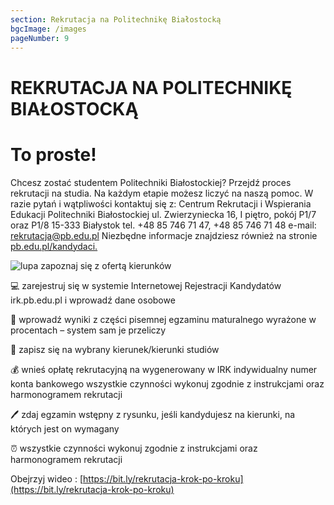 ```yaml
---
section: Rekrutacja na Politechnikę Białostocką
bgcImage: /images
pageNumber: 9
---
```


# REKRUTACJA NA POLITECHNIKĘ BIAŁOSTOCKĄ

# To proste!

Chcesz zostać studentem Politechniki Białostockiej? Przejdź proces rekrutacji na studia. Na każdym etapie możesz liczyć na naszą pomoc. W razie pytań i wątpliwości kontaktuj się z:
Centrum Rekrutacji i Wspierania Edukacji Politechniki Białostockiej
ul. Zwierzyniecka 16, I piętro, pokój P1/7 oraz P1/8 15-333 Białystok
tel. +48 85 746 71 47, +48 85 746 71 48
e-mail: rekrutacja@pb.edu.pl
Niezbędne informacje znajdziesz również na stronie
[pb.edu.pl/kandydaci.](https://pb.edu.pl/kandydaci)

![lupa](content/2021/pages/images/lupa.png) zapoznaj się z ofertą kierunków

💻 zarejestruj się w systemie Internetowej Rejestracji Kandydatów irk.pb.edu.pl i wprowadź dane osobowe

📲 wprowadź wyniki z części pisemnej egzaminu maturalnego wyrażone w procentach – system sam je przeliczy

📝 zapisz się na wybrany kierunek/kierunki studiów

💰 wnieś opłatę rekrutacyjną na wygenerowany w IRK indywidualny numer konta bankowego wszystkie czynności wykonuj zgodnie z instrukcjami oraz harmonogramem rekrutacji

🖊️ zdaj egzamin wstępny z rysunku, jeśli kandydujesz na kierunki, na których jest on wymagany

⏰ wszystkie czynności wykonuj zgodnie z instrukcjami oraz harmonogramem rekrutacji

Obejrzyj wideo :
[https://bit.ly/rekrutacja-krok-po-kroku](https://bit.ly/rekrutacja-krok-po-kroku)
